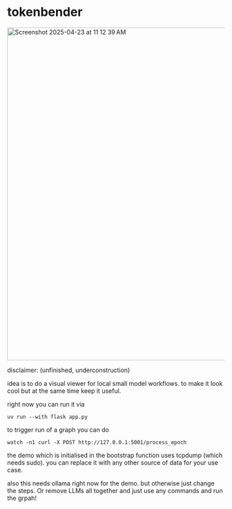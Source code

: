 # tokenbender

<img width="770" alt="Screenshot 2025-04-23 at 11 12 39 AM" src="https://github.com/user-attachments/assets/c83b8a30-bbc4-4a67-82b1-3fcf1fa0bc6b" />


disclaimer: (unfinished, underconstruction)

idea is to do a visual viewer for local small model workflows. to make it look cool but at the same time keep it useful.

right now you can run it via

`uv run --with flask app.py`

to trigger run of a graph you can do 

`watch -n1 curl -X POST http://127.0.0.1:5001/process_epoch`

the demo which is initialised in the bootstrap function uses tcpdump (which needs sudo). you can replace it with any other source of data for your use case.

also this needs ollama right now for the demo. but otherwise just change the steps. Or remove LLMs all together and just use any commands and run the grpah!

